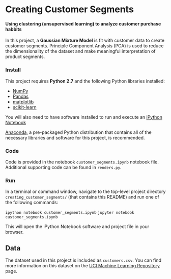 # Creating Customer Segments

#### Using clustering (unsupervised learning) to analyze customer purchase habbits

In this project, a **Gaussian Mixture Model** is fit with customer data to create customer segments. Principle Component Analysis (PCA) is used to reduce the dimensionality of the dataset and make meaningful interpretation of product segments.


### Install

This project requires **Python 2.7** and the following Python libraries installed:

- [NumPy](http://www.numpy.org/)
- [Pandas](http://pandas.pydata.org)
- [matplotlib](http://matplotlib.org/)
- [scikit-learn](http://scikit-learn.org/stable/)

You will also need to have software installed to run and execute an [iPython Notebook](http://ipython.org/notebook.html)

[Anaconda](https://www.continuum.io/downloads), a pre-packaged Python distribution that contains all of the necessary libraries and software for this project, is recommended. 

### Code

Code is provided in the notebook `customer_segments.ipynb` notebook file. Additional supporting code can be found in `renders.py`. 


### Run

In a terminal or command window, navigate to the top-level project directory `creating_customer_segments/` (that contains this README) and run one of the following commands:

```ipython notebook customer_segments.ipynb```
```jupyter notebook customer_segments.ipynb```

This will open the iPython Notebook software and project file in your browser.

## Data

The dataset used in this project is included as `customers.csv`. You can find more information on this dataset on the [UCI Machine Learning Repository](https://archive.ics.uci.edu/ml/datasets/Wholesale+customers) page.
